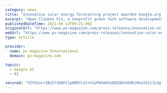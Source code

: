 ```yaml
---
category: news
title: "Innovative solar energy forecasting project awarded Google.org funding"
excerpt: "Open Climate Fix, a nonprofit green tech software development lab, has been awarded more than half-a-million pounds in funding from Google.org to revolutionise cloud forecasting for solar energy generation."
publishedDateTime: 2021-04-13T09:21:00Z
originalUrl: "https://www.pv-magazine.com/press-releases/innovative-solar-energy-forecasting-project-awarded-google-org-funding/"
webUrl: "https://www.pv-magazine.com/press-releases/innovative-solar-energy-forecasting-project-awarded-google-org-funding/"
type: article

provider:
  name: pv magazine International
  domain: pv-magazine.com

topics:
  - Google AI
  - AI

secured: "VIfUSoc+IBy571DQFClpAMOfLdJ+nlpPW3mDSoDQEQ0t4SHEiMneS5SjJLUgfqQM8ThCBb8P6L4mgwMVwWaaAXJcE4rVirRB7e8zHp37oimXz6EL45OVS9jpMnc/JX+r+ohOXthk5mLU6izqxZTMmhwTWw2oqKe6CdKtxm1PIcsblxXP0XX+Cf3cAQsxYumxjwJ5eD+BGfYdrAJy/aYwDs2OANn3p5D9j7W2ZyzqAyEZ2RRs6505hofIuVEygIDqjCDU+O6lnt8jqg21fdpekis956zZQQK01dm6RU2M0grY5aZ2DxdKN1oS6CLeFvU3OW3GyDzUQksVHg/KLcYVAGF0sfVJYn8njBHjO6NwxIg=;D9BFALpZV7ddA6BVSpl+zQ=="
---
```


